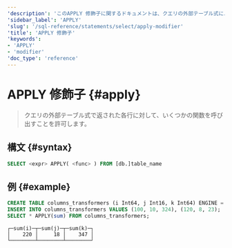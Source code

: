 ```yaml
---
'description': 'このAPPLY 修飾子に関するドキュメントは、クエリの外部テーブル式によって返される各行に対していくつかの関数を呼び出すことを可能にします。'
'sidebar_label': 'APPLY'
'slug': '/sql-reference/statements/select/apply-modifier'
'title': 'APPLY 修飾子'
'keywords':
- 'APPLY'
- 'modifier'
'doc_type': 'reference'
---
```



# APPLY 修飾子 {#apply}

> クエリの外部テーブル式で返された各行に対して、いくつかの関数を呼び出すことを許可します。

## 構文 {#syntax}

```sql
SELECT <expr> APPLY( <func> ) FROM [db.]table_name
```

## 例 {#example}

```sql
CREATE TABLE columns_transformers (i Int64, j Int16, k Int64) ENGINE = MergeTree ORDER by (i);
INSERT INTO columns_transformers VALUES (100, 10, 324), (120, 8, 23);
SELECT * APPLY(sum) FROM columns_transformers;
```

```response
┌─sum(i)─┬─sum(j)─┬─sum(k)─┐
│    220 │     18 │    347 │
└────────┴────────┴────────┘
```
